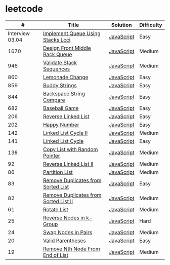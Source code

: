 # leetcode

| #  | Title | Solution | Difficulty |
| --- | ---- | -------- | ---------- |
| Interview 03.04 | [Implement Queue Using Stacks Lcci](https://leetcode.cn/problems/implement-queue-using-stacks-lcci) | [JavaScript](algorithms/javascript/implementQueueUsingStacksLcci/implementQueueUsingStacksLcci.js) | Easy |
| 1670 | [Design Front Middle Back Queue](https://leetcode.com/problems/design-front-middle-back-queue) | [JavaScript](algorithms/javascript/designFrontMiddleBackQueue/designFrontMiddleBackQueue.js) | Medium |
| 946 | [Validate Stack Sequences](https://leetcode.com/problems/validate-stack-sequences) | [JavaScript](algorithms/javascript/validateStackSequences/validateStackSequences.js) | Medium |
| 860 | [Lemonade Change](https://leetcode.com/problems/lemonade-change) | [JavaScript](algorithms/javascript/lemonadeChange/lemonadeChange.js) | Easy |
| 859 | [Buddy Strings](https://leetcode.com/problems/buddy-strings) | [JavaScript](algorithms/javascript/buddyStrings/buddyStrings.js) | Easy |
| 844 | [Backspace String Compare](https://leetcode.com/problems/backspace-string-compare) | [JavaScript](algorithms/javascript/backspaceStringCompare/backspaceStringCompare.js) | Easy |
| 682 | [Baseball Game](https://leetcode.com/problems/baseball-game) | [JavaScript](algorithms/javascript/baseballGame/baseballGame.js) | Easy |
| 206 | [Reverse Linked List](https://leetcode.com/problems/reverse-linked-list) | [JavaScript](algorithms/javascript/reverseLinkedList/reverseLinkedList.js) | Easy |
| 202 | [Happy Number](https://leetcode.com/problems/happy-number) | [JavaScript](algorithms/javascript/happyNumber/happyNumber.js) | Easy |
| 142 | [Linked List Cycle II](https://leetcode.com/problems/linked-list-cycle-ii) | [JavaScript](algorithms/javascript/linkedListCycle/linkedListCycle.II.js) | Medium |
| 141 | [Linked List Cycle](https://leetcode.com/problems/linked-list-cycle) | [JavaScript](algorithms/javascript/linkedListCycle/linkedListCycle.js) | Easy |
| 138 | [Copy List with Random Pointer](https://leetcode.com/problems/copy-list-with-random-pointer) | [JavaScript](algorithms/javascript/copyListWithRandomPointer/copyListWithRandomPointer.js) | Medium |
| 92 | [Reverse Linked List II](https://leetcode.com/problems/reverse-linked-list-ii) | [JavaScript](algorithms/javascript/reverseLinkedList/reverseLinkedList.II.js) | Medium |
| 86 | [Partition List](https://leetcode.com/problems/partition-list) | [JavaScript](algorithms/javascript/partitionList/partitionList.js) | Medium |
| 83 | [Remove Duplicates from Sorted List](https://leetcode.com/problems/remove-duplicates-from-sorted-list) | [JavaScript](algorithms/javascript/removeDuplicatesFromSortedList/removeDuplicatesFromSortedList.js) | Easy |
| 82 | [Remove Duplicates from Sorted List II](https://leetcode.com/problems/remove-duplicates-from-sorted-list-ii) | [JavaScript](algorithms/javascript/removeDuplicatesFromSortedList/removeDuplicatesFromSortedList.II.js) | Medium |
| 61 | [Rotate List](https://leetcode.com/problems/rotate-list) | [JavaScript](algorithms/javascript/rotateList/rotateList.js) | Medium |
| 25 | [Reverse Nodes in k-Group](https://leetcode.com/problems/reverse-nodes-in-k-group) | [JavaScript](algorithms/javascript/reverseNodesInKGroup/reverseNodesInKGroup.js) | Hard |
| 24 | [Swap Nodes in Pairs](https://leetcode.com/problems/swap-nodes-in-pairs) | [JavaScript](algorithms/javascript/swapNodesInPairs/swapNodesInPairs.js) | Medium |
| 20 | [Valid Parentheses](https://leetcode.com/problems/valid-parentheses) | [JavaScript](algorithms/javascript/validParentheses/validParentheses.js) | Easy |
| 19 | [Remove Nth Node From End of List](https://leetcode.com/problems/remove-nth-node-from-end-of-list) | [JavaScript](algorithms/javascript/removeNthNodeFromEndOfList/removeNthNodeFromEndOfList.js) | Medium |


